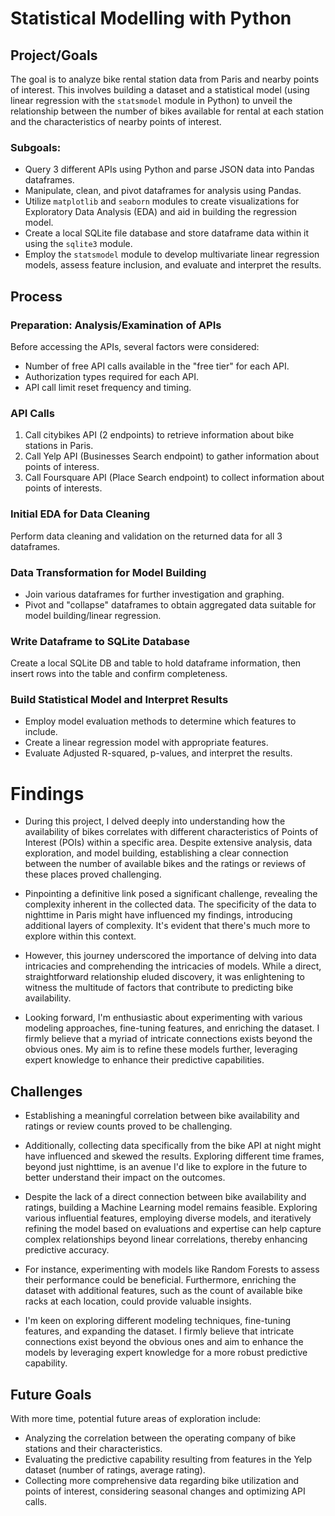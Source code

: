 # Statistical Modelling with Python

## Project/Goals

The goal is to analyze bike rental station data from Paris and nearby points of interest. This involves building a dataset and a statistical model (using linear regression with the `statsmodel` module in Python) to unveil the relationship between the number of bikes available for rental at each station and the characteristics of nearby points of interest.

### Subgoals:

- Query 3 different APIs using Python and parse JSON data into Pandas dataframes.
- Manipulate, clean, and pivot dataframes for analysis using Pandas.
- Utilize `matplotlib` and `seaborn` modules to create visualizations for Exploratory Data Analysis (EDA) and aid in building the regression model.
- Create a local SQLite file database and store dataframe data within it using the `sqlite3` module.
- Employ the `statsmodel` module to develop multivariate linear regression models, assess feature inclusion, and evaluate and interpret the results.

## Process

### Preparation: Analysis/Examination of APIs

Before accessing the APIs, several factors were considered:
- Number of free API calls available in the "free tier" for each API.
- Authorization types required for each API.
- API call limit reset frequency and timing.

### API Calls

1. Call citybikes API (2 endpoints) to retrieve information about bike stations in Paris.
2. Call Yelp API (Businesses Search endpoint) to gather information about points of interess. 
3. Call Foursquare API (Place Search endpoint) to collect information about points of interests. 

### Initial EDA for Data Cleaning

Perform data cleaning and validation on the returned data for all 3 dataframes.

### Data Transformation for Model Building

- Join various dataframes for further investigation and graphing.
- Pivot and "collapse" dataframes to obtain aggregated data suitable for model building/linear regression.

### Write Dataframe to SQLite Database

Create a local SQLite DB and table to hold dataframe information, then insert rows into the table and confirm completeness.

### Build Statistical Model and Interpret Results

- Employ model evaluation methods to determine which features to include.
- Create a linear regression model with appropriate features.
- Evaluate Adjusted R-squared, p-values, and interpret the results.

# Findings 

- During this project, I delved deeply into understanding how the availability of bikes correlates with different characteristics of Points of Interest (POIs) within a specific area. Despite extensive analysis, data exploration, and model building, establishing a clear connection between the number of available bikes and the ratings or reviews of these places proved challenging. 

- Pinpointing a definitive link posed a significant challenge, revealing the complexity inherent in the collected data. The specificity of the data to nighttime in Paris might have influenced my findings, introducing additional layers of complexity. It's evident that there's much more to explore within this context.

- However, this journey underscored the importance of delving into data intricacies and comprehending the intricacies of models. While a direct, straightforward relationship eluded discovery, it was enlightening to witness the multitude of factors that contribute to predicting bike availability.

- Looking forward, I'm enthusiastic about experimenting with various modeling approaches, fine-tuning features, and enriching the dataset. I firmly believe that a myriad of intricate connections exists beyond the obvious ones. My aim is to refine these models further, leveraging expert knowledge to enhance their predictive capabilities.


## Challenges

- Establishing a meaningful correlation between bike availability and ratings or review counts proved to be challenging.

- Additionally, collecting data specifically from the bike API at night might have influenced and skewed the results. Exploring different time frames, beyond just nighttime, is an avenue I'd like to explore in the future to better understand their impact on the outcomes.

- Despite the lack of a direct connection between bike availability and ratings, building a Machine Learning model remains feasible. Exploring various influential features, employing diverse models, and iteratively refining the model based on evaluations and expertise can help capture complex relationships beyond linear correlations, thereby enhancing predictive accuracy.

- For instance, experimenting with models like Random Forests to assess their performance could be beneficial. Furthermore, enriching the dataset with additional features, such as the count of available bike racks at each location, could provide valuable insights. 

- I'm keen on exploring different modeling techniques, fine-tuning features, and expanding the dataset. I firmly believe that intricate connections exist beyond the obvious ones and aim to enhance the models by leveraging expert knowledge for a more robust predictive capability.


## Future Goals

With more time, potential future areas of exploration include:

- Analyzing the correlation between the operating company of bike stations and their characteristics.
- Evaluating the predictive capability resulting from features in the Yelp dataset (number of ratings, average rating).
- Collecting more comprehensive data regarding bike utilization and points of interest, considering seasonal changes and optimizing API calls.

